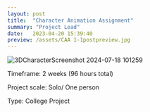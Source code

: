 ```yaml
---
layout: post
title:  "Character Animation Assignment"
summary: "Project Lead"
date:   2023-04-20 15:39:40
preview: /assets/CAA 1-1postpreview.jpg
---
```

![3DCharacterScreenshot 2024-07-18 101259](https://github.com/user-attachments/assets/8e60a59e-a981-4336-81d4-f6aa1ac9b5ff)

Timeframe: 2 weeks (96 hours total)

Project scale: Solo/ One person

Type: College Project
